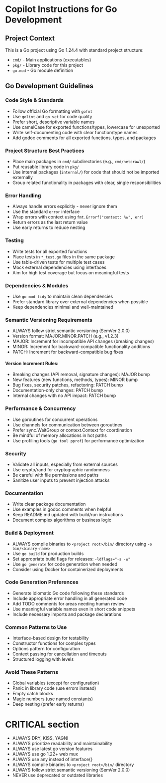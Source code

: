 # Copilot Instructions for Go Development

## Project Context
This is a Go project using Go 1.24.4 with standard project structure:
- `cmd/` - Main applications (executables)
- `pkg/` - Library code for this project
- `go.mod` - Go module definition

## Go Development Guidelines

### Code Style & Standards
- Follow official Go formatting with `gofmt`
- Use `golint` and `go vet` for code quality
- Prefer short, descriptive variable names
- Use camelCase for exported functions/types, lowercase for unexported
- Write self-documenting code with clear function/type names
- Add godoc comments for all exported functions, types, and packages

### Project Structure Best Practices
- Place main packages in `cmd/` subdirectories (e.g., `cmd/netcrawl/`)
- Put reusable library code in `pkg/`
- Use internal packages (`internal/`) for code that should not be imported externally
- Group related functionality in packages with clear, single responsibilities

### Error Handling
- Always handle errors explicitly - never ignore them
- Use the standard `error` interface
- Wrap errors with context using `fmt.Errorf("context: %w", err)`
- Return errors as the last return value
- Use early returns to reduce nesting

### Testing
- Write tests for all exported functions
- Place tests in `*_test.go` files in the same package
- Use table-driven tests for multiple test cases
- Mock external dependencies using interfaces
- Aim for high test coverage but focus on meaningful tests

### Dependencies & Modules
- Use `go mod tidy` to maintain clean dependencies
- Prefer standard library over external dependencies when possible
- Keep dependencies minimal and well-maintained

### Semantic Versioning Requirements
- ALWAYS follow strict semantic versioning (SemVer 2.0.0)
- Version format: MAJOR.MINOR.PATCH (e.g., v1.2.3)
- MAJOR: Increment for incompatible API changes (breaking changes)
- MINOR: Increment for backward-compatible functionality additions
- PATCH: Increment for backward-compatible bug fixes

#### Version Increment Rules:
- Breaking changes (API removal, signature changes): MAJOR bump
- New features (new functions, methods, types): MINOR bump  
- Bug fixes, security patches, refactoring: PATCH bump
- Documentation-only changes: PATCH bump
- Internal changes with no API impact: PATCH bump


### Performance & Concurrency
- Use goroutines for concurrent operations
- Use channels for communication between goroutines
- Prefer sync.WaitGroup or context.Context for coordination
- Be mindful of memory allocations in hot paths
- Use profiling tools (`go tool pprof`) for performance optimization

### Security
- Validate all inputs, especially from external sources
- Use crypto/rand for cryptographic randomness
- Be careful with file permissions and paths
- Sanitize user inputs to prevent injection attacks

### Documentation
- Write clear package documentation
- Use examples in godoc comments when helpful
- Keep README.md updated with build/run instructions
- Document complex algorithms or business logic

### Build & Deployment
- ALWAYS compile binaries to `<project root>/bin/` directory using `-o bin/<binary-name>`
- Use `go build` for production builds
- Set appropriate build flags for releases: `-ldflags="-s -w"`
- Use `go generate` for code generation when needed
- Consider using Docker for containerized deployments

### Code Generation Preferences
- Generate idiomatic Go code following these standards
- Include appropriate error handling in all generated code
- Add TODO comments for areas needing human review
- Use meaningful variable names even in short code snippets
- Include necessary imports and package declarations

### Common Patterns to Use
- Interface-based design for testability
- Constructor functions for complex types
- Options pattern for configuration
- Context passing for cancellation and timeouts
- Structured logging with levels

### Avoid These Patterns
- Global variables (except for configuration)
- Panic in library code (use errors instead)
- Empty catch blocks
- Magic numbers (use named constants)
- Deep nesting (prefer early returns)

# CRITICAL section
- ALWAYS DRY, KISS, YAGNI
- ALWAYS prioritize readability and maintainability
- ALWAYS use latest go version features
- ALWAYS use go 1.22+ web mux
- ALWAYS use any instead of interface{}
- ALWAYS compile binaries to `<project root>/bin/` directory
- ALWAYS follow strict semantic versioning (SemVer 2.0.0)
- NEVER use deprecated or outdated libraries
